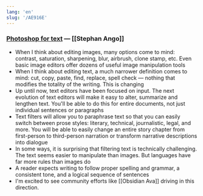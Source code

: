 ```yaml
---
lang: 'en'
slug: '/AE916E'
---
```


### [Photoshop for text](https://stephanango.com/photoshop-for-text) — [[Stephan Ango]]

- When I think about editing images, many options come to mind: contrast, saturation, sharpening, blur, airbrush, clone stamp, etc. Even basic image editors offer dozens of useful image manipulation tools
- When I think about editing text, a much narrower definition comes to mind: cut, copy, paste, find, replace, spell check — nothing that modifies the totality of the writing. This is changing
- Up until now, text editors have been focused on input. The next evolution of text editors will make it easy to alter, summarize and lengthen text. You'll be able to do this for entire documents, not just individual sentences or paragraphs
- Text filters will allow you to paraphrase text so that you can easily switch between prose styles: literary, technical, journalistic, legal, and more. You will be able to easily change an entire story chapter from first-person to third-person narration or transform narrative descriptions into dialogue
- In some ways, it is surprising that filtering text is technically challenging. The text seems easier to manipulate than images. But languages have far more rules than images do
- A reader expects writing to follow proper spelling and grammar, a consistent tone, and a logical sequence of sentences
- I'm excited to see community efforts like [[Obsidian Ava]] driving in this direction.
